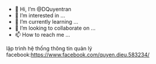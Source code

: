 - 👋 Hi, I’m @DQuyentran
- 👀 I’m interested in ...
- 🌱 I’m currently learning ...
- 💞️ I’m looking to collaborate on ...
- 📫 How to reach me ...

<!---
DQuyentran/DQuyentran is a ✨ special ✨ repository because its `README.md` (this file) appears on your GitHub profile.
You can click the Preview link to take a look at your changes.
--->
lập trình
hệ thống thông tin quản lý
facebook:https://www.facebook.com/quyen.dieu.583234/
